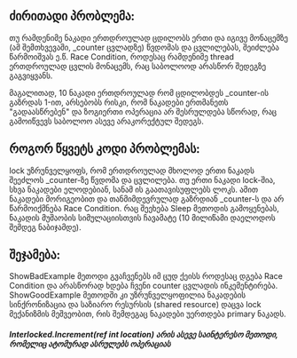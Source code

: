 ﻿## ძირითადი პრობლემა:
თუ რამდენიმე ნაკადი ერთდროულად ცდილობს ერთი და იგივე მონაცემზე (ამ შემთხვევაში, _counter ცვლადზე) წვდომას და ცვლილებას, 
შეიძლება წარმოიშვას ე.წ. Race Condition, როდესაც რამდენიმე thread ერთდროულად ცვლის მონაცემს, რაც საბოლოოდ არასწორ შედეგზე გაგვიყვანს.

მაგალითად, 10 ნაკადი ერთდროულად რომ ცდილობდეს _counter-ის გაზრდას 1-ით, არსებობს რისკი, რომ ნაკადები ერთმანეთს "გადაასწრებენ" და ზოგიერთი ოპერაცია არ შესრულდება სწორად, რაც გამოიწვევს საბოლოო ასევე არაკორექტულ შედეგს.

## როგორ წყვეტს კოდი პრობლემას:
lock უზრუნველყოფს, რომ ერთდროულად მხოლოდ ერთი ნაკადს შეეძლოს _counter-ზე წვდომა და ცვლილება. თუ ერთი ნაკადი lock-შია, სხვა ნაკადები ელოდებიან, სანამ ის გაათავისუფლებს ლოკს.
ამით ნაკადები მორიგეობით და თანმიმდევრულად გაზრდიან _counter-ს და არ წარმოიქმნება Race Condition. რაც შეეხება Sleep მეთოდის გამოყენებას, ნაკადის მუშაობის სიმულაციისთვის ჩავამატე (10 მილიწამი დაელოდოს შემდეგ ნაბიჯამდე).


##  შეჯამება:
ShowBadExample მეთოდი გვაჩვენებს იმ ცუდ ქეისს როდესაც დგება Race Condition და არასწორად ხდება ჩვენი counter ცვლადის ინკემენტირება.
ShowGoodExample მეთოდში კი უზრუნველყოფილია ნაკადების სინქრონიზაცია და საზიარო რესურსის (shared resource) დაცვა lock მექანიზმის მეშვეობით, რის შემდეგაც ნაკადები უერთდება primary ნაკადს.

##### Interlocked.Increment(ref int location) არის ასევე საინტერესო მეთოდი, რომელიც ატომურად ასრულებს ოპერაციას